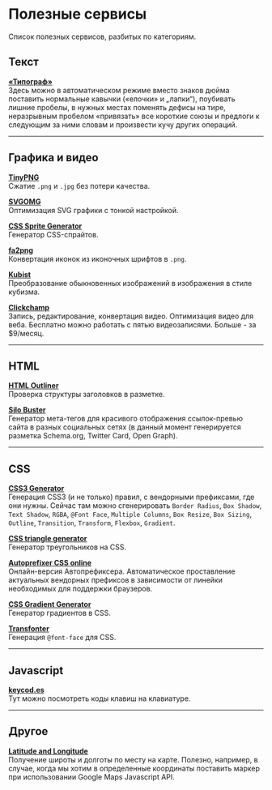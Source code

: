# Полезные сервисы

Список полезных сервисов, разбитых по категориям.

## Текст

[**«Типограф»**](https://www.artlebedev.ru/tools/typograf/)  
Здесь можно в автоматическом режиме вместо знаков дюйма поставить нормальные кавычки («елочки» и „лапки“), поубивать лишние пробелы, в нужных местах поменять дефисы на тире, неразрывным пробелом «привязать» все короткие союзы и предлоги к следующим за ними словам и произвести кучу других операций.

***

## Графика и видео

[**TinyPNG**](https://tinypng.com/)  
Сжатие `.png` и `.jpg` без потери качества.

[**SVGOMG**](https://jakearchibald.github.io/svgomg/)  
Оптимизация SVG графики с тонкой настройкой.

[**CSS Sprite Generator**](http://spritegen.website-performance.org/)  
Генератор CSS-спрайтов.

[**fa2png**](http://fa2png.io/)  
Конвертация иконок из иконочных шрифтов в `.png`.

[**Kubist**](http://williamngan.github.io/kubist/)  
Преобразование обыкновенных изображений в изображения в стиле кубизма.

[**Clickchamp**](https://clipchamp.com/)  
Запись, редактирование, конвертация видео. Оптимизация видео для веба. Бесплатно можно работать с пятью видеозаписями. Больше - за $9/месяц.

***

## HTML

[**HTML Outliner**](https://gsnedders.html5.org/outliner/)  
Проверка структуры заголовков в разметке.

[**Silo Buster**](https://autonome.github.io/silobuster/)  
Генератор мета-тегов для красивого отображения ссылок-превью сайта в разных социальных сетях (в данный момент генерируется разметка Schema.org, Twitter Card, Open Graph).

***

## CSS

[**CSS3 Generator**](http://css3generator.com/)  
Генерация CSS3 (и не только) правил, с вендорными префиксами, где они нужны. Сейчас там можно сгенерировать `Border Radius`, `Box Shadow`, `Text Shadow`, `RGBA`, `@Font Face`, `Multiple Columns`, `Box Resize`, `Box Sizing`, `Outline`, `Transition`, `Transform`, `Flexbox`, `Gradient`.

[**CSS triangle generator**](http://apps.eky.hk/css-triangle-generator/)  
Генератор треугольников на CSS.

[**Autoprefixer CSS online**](https://autoprefixer.github.io/)  
Онлайн-версия Автопрефиксера. Автоматическое проставление актуальных вендорных префиксов в зависимости от линейки необходимых для поддержки браузеров.

[**CSS Gradient Generator**](http://www.cssportal.com/css-gradient-generator/)  
Генератор градиентов в CSS.

[**Transfonter**](https://transfonter.org/)  
Генерация `@font-face` для CSS.

***

## Javascript

[**keycod.es**](http://keycod.es/)  
Тут можно посмотреть коды клавиш на клавиатуре.

***

## Другое

[**Latitude and Longitude**](http://www.latlong.net/)  
Получение широты и долготы по месту на карте. Полезно, например, в случае, когда мы хотим в определенные координаты поставить маркер при использовании Google Maps Javascript API.